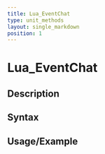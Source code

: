 ```yaml
---
title: Lua_EventChat
type: unit_methods
layout: single_markdown
position: 1
---
```


# Lua_EventChat

## Description

## Syntax

## Usage/Example


